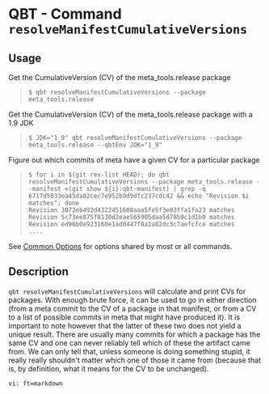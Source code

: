 # QBT - Command `resolveManifestCumulativeVersions`

## Usage

Get the CumulativeVersion (CV) of the meta_tools.release package

>     $ qbt resolveManifestCumulativeVersions --package meta_tools.release

Get the CumulativeVersion (CV) of the meta_tools.release package with a 1.9 JDK

>     $ JDK="1_9" qbt resolveManifestCumulativeVersions --package meta_tools.release --qbtEnv JDK="1_9"

Figure out which commits of meta have a given CV for a particular package

>     $ for i in $(git rev-list HEAD); do qbt resolveManifestCumulativeVersions --package meta_tools.release --manifest <(git show ${i}:qbt-manifest) | grep -q 6717d5033ea45da82cec7e952b9d9dfc237cdc42 && echo "Revision $i matches"; done
>     Revision 3072eb492d4322451608aaa5fe5f3e03ffa1fa23 matches
>     Revision 5c73ee875f8130d2eae565905daa5d78b9c1d1b9 matches
>     Revision ed96b0e923160e1ad0447f8a1a82dc3c7aefcfce matches
>     ....

See [Common Options](qbt-common-options.html) for options shared by most or all commands.

## Description

`qbt resolveManifestCumulativeVersions` will calculate and print CVs for packages.  With enough brute force, it can be used to go in either direction (from a meta commit to the CV of a package in that manifest, or from a CV to a list of possible commits in meta that might have produced it).  It is important to note however that the latter of these two does not yield a unique result.  There are usually many commits for which a package has the same CV and one can never reliably tell which of these the artifact came from.  We can only tell that, unless someone is doing something stupid, it really really shouldn't matter which one of those it came from (because that is, by definition, what it means for the CV to be unchanged).

    vi: ft=markdown
